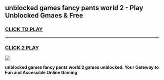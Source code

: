 
## unblocked games fancy pants world 2 - Play Unblocked Gmaes & Free
<h3>
<a href="https://news.freeplayer.one?title=unblocked_games_fancy_pants_world_2&ref=16F">CLICK TO PLAY</a></h3>
<hr>

<h3>
<a href="https://news.freeplayer.one?title=unblocked_games_fancy_pants_world_2&ref=16F">CLICK 2 PLAY</a>
  
</h3>

<a href="https://news.freeplayer.one?title=unblocked_games_fancy_pants_world_2&ref=16F/"><img src="https://clearcache.store/games.png"></a>


**unblocked games fancy pants world 2 games unblocked: Your Gateway to Fun and Accessible Online Gaming**
